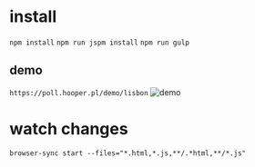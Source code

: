 # install
`npm install`
`npm run jspm install`
`npm run gulp`

## demo
`https://poll.hooper.pl/demo/lisbon`
![demo](https://raw.githubusercontent.com/vonpoland/s4f.screen/master/public/demo.png)


# watch changes
`browser-sync start --files="*.html,*.js,**/.*html,**/*.js"`
